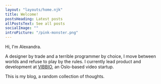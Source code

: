 ```yaml
---
layout: "layouts/home.njk"
title: Welcome!
postsHeading: Latest posts
allPostsText: See all posts
socialImage: ""
introPicture: "/pink-monster.png"
---
```


Hi, I'm Alexandra.

A designer by trade and a terrible programmer by choice, I move between worlds and refuse to play by the rules. I currently lead product and development at [VIBBIO](https://vibbio.com), an Oslo-based video startup.

This is my blog, a random collection of thoughts.